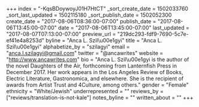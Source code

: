 +++
index = "-KqsBDoywoyJ01H7HtCT"
_sort_create_date = 1502033760
_sort_last_updated = 1502115180
_sort_publish_date = 1502052300
create_date = "2017-08-06T08:36:00-07:00"
publish_date = "2017-08-06T13:45:00-07:00"
date = "2017-08-06T13:45:00-07:00"
last_updated = "2017-08-07T07:13:00-07:00"
preview_url = "219dc293-fdf9-7690-5c7e-ef41e4a8253d"
byline = "Anca L. Szil\u00e1gyi"
title = "Anca L. Szil\u00e1gyi"
alphabetize_by = "szilagyi"
email = "anca.l.szilagyi@gmail.com"
twitter = "@ancawrites"
website = "http://www.ancawrites.com"
bio = "Anca L. Szil\u00e1gyi is the author of the novel Daughters of the Air, forthcoming from Lanternfish Press in December 2017. Her work appears in the Los Angeles Review of Books, Electric Literature, Gastronomica, and elsewhere. She is the recipient of awards from Artist Trust and 4Culture, among others."
gender = "Female"
ethnicity = "White/Jewish"
underrepresented = ""
reviews_by = ["reviews/translation-is-not-kale"]
notes_byline = ""
written_about = ""
+++

